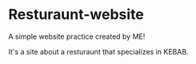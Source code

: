 # Resturaunt-website

A simple website practice created by ME!

It's a site about a resturaunt that specializes in KEBAB.
